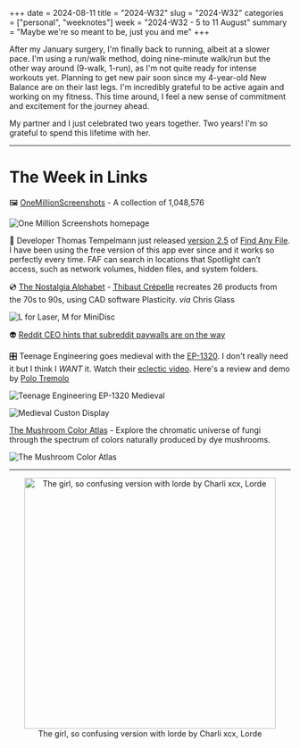 +++
date = 2024-08-11
title = "2024-W32"
slug = "2024-W32"
categories = ["personal", "weeknotes"]
week = "2024-W32 - 5 to 11 August"
summary = "Maybe we're so meant to be, just you and me"
+++

After my January surgery, I'm finally back to running, albeit at a slower pace. I'm using a run/walk method, doing nine-minute walk/run but the other way around (9-walk, 1-run), as I'm not quite ready for intense workouts yet. Planning to get new pair soon since my 4-year-old New Balance are on their last legs. I'm incredibly grateful to be active again and working on my fitness. This time around, I feel a new sense of commitment and excitement for the journey ahead.

My partner and I just celebrated two years together. Two years! I'm so grateful to spend this lifetime with her.

---

# The Week in Links

🖼️ [OneMillionScreenshots](https://onemillionscreenshots.com/?ref=krabf.com) - A collection of 1,048,576

![One Million Screenshots homepage](/weeknotes/2024-W32/one-million-screenshots.jpg "One Million Screenshots")

📁 Developer Thomas Tempelmann just released [version 2.5](https://findanyfile.app/versionhistory2.html) of [Find Any File](https://findanyfile.app/). I have been using the free version of this app ever since and it works so perfectly every time. FAF can search in locations that Spotlight can’t access, such as network volumes, hidden files, and system folders.

💿 [The Nostalgia Alphabet](https://www.behance.net/gallery/196350623/The-Nostalgia-Alphabet-Motion-Design) - [Thibaut Crépelle](https://www.thibaut.cool/) recreates 26 products from the 70s to 90s, using CAD software Plasticity. *via* Chris Glass

![L for Laser, M for MiniDisc](/weeknotes/2024-W32/the-nostalgia-alphabet-l-m.png "L for Laser, M for MiniDisc")

👽 [Reddit CEO hints that subreddit paywalls are on the way](https://mashable.com/article/reddit-ceo-hints-subreddit-paywalls-on-the-way-earnings-call)

🎛️ Teenage Engineering goes medieval with the [EP-1320](https://mashable.com/article/reddit-ceo-hints-subreddit-paywalls-on-the-way-earnings-call). I don't really need it but I think I *WANT* it. Watch their [eclectic video](https://www.youtube.com/watch?v=LVLsRvGMwMk). Here's a review and demo by [Polo Tremolo](https://www.youtube.com/watch?v=U35OHxvYk5w)

![Teenage Engineering EP-1320 Medieval](/weeknotes/2024-W32/p-1-91169204-medieval-teenage-engineering.jpg "Teenage Engineering EP-1320 Medieval")

![Medieval Custon Display](/weeknotes/2024-W32/i-1-91169204-medieval-teenage-engineering.jpg "Medieval Custon Display")

[The Mushroom Color Atlas](https://mushroomcoloratlas.com?ref=krabf.com) - Explore the chromatic universe of fungi through the spectrum of colors naturally produced by dye mushrooms.

![The Mushroom Color Atlas](/weeknotes/2024-W32/the-mushroom-color-atlas.jpg "The Mushroom Color Atlas")

---

<div align="center">
   <a href="https://www.last.fm/music/Charli+XCX/_/the+girl,+so+confusing+version+with+lorde"><img src="/weeknotes/2024-W32/the-girl-so-confusing-version-with-lorde.jpg" alt="The girl, so confusing version with lorde by Charli xcx, Lorde" width="450">
</a>
<figcaption>The girl, so confusing version with lorde by Charli xcx, Lorde</figcaption>
</figure>
</div>